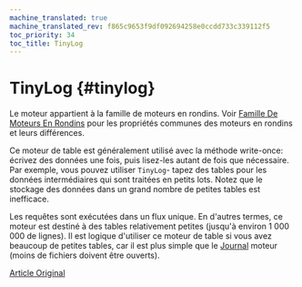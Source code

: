 ```yaml
---
machine_translated: true
machine_translated_rev: f865c9653f9df092694258e0ccdd733c339112f5
toc_priority: 34
toc_title: TinyLog
---
```


# TinyLog {#tinylog}

Le moteur appartient à la famille de moteurs en rondins. Voir [Famille De Moteurs En Rondins](log_family.md) pour les propriétés communes des moteurs en rondins et leurs différences.

Ce moteur de table est généralement utilisé avec la méthode write-once: écrivez des données une fois, puis lisez-les autant de fois que nécessaire. Par exemple, vous pouvez utiliser `TinyLog`- tapez des tables pour les données intermédiaires qui sont traitées en petits lots. Notez que le stockage des données dans un grand nombre de petites tables est inefficace.

Les requêtes sont exécutées dans un flux unique. En d'autres termes, ce moteur est destiné à des tables relativement petites (jusqu'à environ 1 000 000 de lignes). Il est logique d'utiliser ce moteur de table si vous avez beaucoup de petites tables, car il est plus simple que le [Journal](log.md) moteur (moins de fichiers doivent être ouverts).

[Article Original](https://clickhouse.tech/docs/en/operations/table_engines/tinylog/) <!--hide-->
